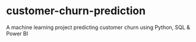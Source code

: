 # customer-churn-prediction
A machine learning project predicting customer churn using Python, SQL &amp; Power BI
